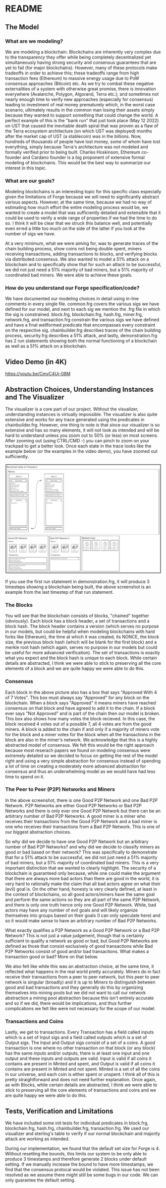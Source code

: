 # README

## The Model

### What are we modeling?
We are modeling a blockchain. Blockchains are inherently very complex due to the transparency they offer while being completely decentralized yet simultaneously having strong security and consensus guarantees that are yet to fail (for major blockchains). However, many of these protocols make tradeoffs in order to achieve this; these tradeoffs range from high transaction fees (Ethereum) to massive energy usage due to PoW consensus approaches (Bitcoin) etc. As we try to combat these negative externalities of a system with otherwise great promise, there is innovation everywhere (Avalanche, Polygon, Algorand, Terra etc.); and sometimes not nearly enough time to verify new approaches (especially for consensus) leading to investment of real money prematurely which, in the worst case scenario, ultimately results in the common man losing their assets simply because they wanted to support something that could change the world. A perfect example of this is the "bank run" that just took place (May 12 2022) on UST that caused the inevtiable death spiral that was proven as a flaw of the Terra ecosystem architecture (on which UST was deployed) months after the market cap of UST (a stablecoin) was in the billions. Now, hundreds of thousands of people have lost money, some of whom have lost everything, simply because Terra's architecture was not modeled and formally verified prior to being built. Charles Hoskinson, Ethereum co-founder and Cardano founder is a big proponent of extensive formal modeling of blockchains. This would be the best way to summarize our interest in this topic.

### What are our goals?
Modeling blockchains is an interesting topic for this specific class especially given the limitations of Forge because we will need to significantly abstract various aspects. However, at the same time, because we had no way of estimating how much effort the entire modeling process would be, we wanted to create a model that was sufficiently detailed and extensible that it could be used to verify a wide range of properties if we had the time to do so. I think it will be clear that we struck this balance well, and potentially even erred a little too much on the side of the latter if you look at the number of sigs we have.

At a very minimum, what we were aiming for, was to generate traces of the chain building process, show coins not being double spent, miners receiving transactions, adding transactions to blocks, and verifying blocks via distributed consensus. We also wanted to model a 51% attack on a blockchain and to specifically show that for such an attack to be successful, we did not just need a 51% majority of bad miners, but a 51% majority of coordinated bad miners. We were able to achieve these goals.

### How do you understand our Forge specification/code?
We have documented our modeling choices in detail using in-line comments in every single file. common.frg covers the various sigs we have defined for our model, and next to each sig we mention the .frg file in which the sig is constrained. block.frg, blockchain.frg, hash.frg, miner.frg, network.frg, and transaction.frg constrain the various sigs we have defined and have a final wellformed predicate that encompasses every constraint on the respective sig. chainbuilder.frg describes traces of the chain building process, security.frg describes a 51% attack, and lastly, demonstration.frg has 2 run statements showing both the normal functioning of a blockchain as well as a 51% attack on a blockchain.

## Video Demo (in 4K)
https://youtu.be/CmvC4Uj-08M

## Abstraction Choices, Understanding Instances and The Visualizer

The visualizer is a core part of our project. Without the visualizer, understanding instances is virtually impossible. The visualizer is also quite extensive and works for any trace generated using the predicates in chainbuilder.frg. However, one thing to note is that since our visualizer is so extensive and has so many elements, it will not look as intended and will be hard to understand unless you zoom out to 50% (or less) on most screens. After zooming out (using CTRL/CMD -) you can pinch to zoom on your trackpad to get a better look. Once each state in the trace looks like the example below (or the examples in the video demo), you have zoomed out sufficiently.

![alt text](https://raw.githubusercontent.com/abhinavsriram/cs1710-blockchain-fp-project/main/blockchain.png)

If you use the first run statement in demonstration.frg, it will produce 3 timesteps showing a blockchain being built, the above screenshot is an example from the last timestep of that run statement. 

### The Blocks
You will see that the blockchain consists of blocks, "chained" together (obviously). Each block has a block header, a set of transactions and a block hash. The block header contains a version (which serves no purpose in our models, but could be helpful when modeling blockchains with hard forks like Ethereum), the time at which it was created, its NONCE, the block size, the previous block hash (which will be blank for the first block) and a merkle root hash (which again, serves no purpose in our models but could be useful for more advanced verification). The set of transactions is exactly what you expect and the block hash is unique to each block. While certain details are abstracted, I think we were able to stick to preserving all the core elements of a block and we are quite happy we were able to do this.

### Consensus
Each block in the above picture also has a box that says "Approved With 4 of 7 Votes". This box must always say "Approved" for any block on the blockchain. When a block says "Approved" it means miners have reached consensus on that block and have agreed to add it to the chain. If a block ever says "Not Approved" and is part of the chain then our model is broken. This box also shows how many votes the block recieved. In this case, the block received 4 votes out of a possible 7, all 4 votes are from the good miners. A block is added to the chain if and only if a majority of miners vote for the block and a miner votes for the block when all the transactions in the block are also in the miner's network. We acknowledge that this is a highly abstracted model of consensus. We felt this would be the right approach because most reserach papers we found on modeling consensus were extremely detailed so we decided to focus on getting the rest of the model right and using a very simple abstraction for consensus instead of spending a lot of time on creating a moderately more advanced abstraction for consensus and thus an underwhelming model as we would have had less time to spend on it.

### The Peer to Peer (P2P) Networks and Miners
In the above screenshot, there is one Good P2P Network and one Bad P2P Network. P2P Networks are either Good P2P Networks or Bad P2P Networks and there is only ever one Good P2P Network but there can be an arbitrary number of Bad P2P Networks. A good miner is a miner who receives their transactions from the Good P2P Network and a bad miner is one who receives their transactions from a Bad P2P Network. This is one of our biggest abstraction choices. 

So why did we decide to have one Good P2P Network but an arbitrary number of Bad P2P Networks? and why did we decide to classify miners as good or bad based on their network? This was specifically to demonstrate that for a 51% attack to be successful, we did not just need a 51% majority of bad miners, but a 51% majority of coordinated bad miners. This is a very important distinction that we wanted to clearly highlight. The security of a blockchain is guaranteed only because, while one could make the argument that there are always more bad actors than there are good in the world, it is very hard to rationally make the claim that all bad actors agree on what their (evil) goal is. On the other hand, honesty is very clearly defined, at least in the context of blockchains, so all good actors/miners have the same goal and perform the same actions so they are all part of the same P2P Network, and there is only one truth hence only one Good P2P Network. While, bad actors may have any number of evil goals and will likely organize themselves into groups based on their goals (I can only speculate here) and so it would make sense to have an arbitrary number of Bad P2P Networks.

What exactly qualifies a P2P Network as a Good P2P Network or a Bad P2P Network? This is not just a value judgement, though that is certainly sufficient to qualify a network as good or bad, but Good P2P Networks are defined as those that consist exclusively of good transactions while Bad P2P Networks consist of good and/or bad transactions. What makes a transaction good or bad? More on that below.

We also felt like while this was an abstraction choice, at the same time, it reflected what happens in the real world pretty accurately. Miners do in fact receive their transactions from a peer to peer network, but this peer to peer network is singular (broadly) and it is up to Miners to distinguish between good and bad transactions and they generally do this by organizing themselves into mining pools but we did not want to call our network abstraction a mining pool abstraction because this isn't entirely accurate and so if we did, there would be implications, and thus further complications we felt like were not necessary for the scope of our model.

### Transactions and Coins
Lastly, we get to transactions. Every Transaction has a field called inputs which is a set of Input sigs and a field called outputs which is a set of Output sigs. The Input and Output sigs consist of a set of a coins. A good transaction is one where no other transaction on that block (or any block) has the same inputs and/or outputs, there is at least one input and one output and these inputs and outputs are valid. Input is valid if all coins it contains are present in Minted and spent, and Output is valid if all coins it contains are present in Minted and not spent. Minted is a set of all the coins in our universe, and each coin is either spent or unspent. I think all of this is pretty straightforward and does not need further explanation. Once again, as with Blocks, while certain details are abstracted, I think we were able to stick to preserving all the core elements of transactions and coins and we are quite happy we were able to do this.

## Tests, Verification and Limitations
We have included some init tests for individual predicates in block.frg, blockchain.frg, hash.frg, chainbuilder.frg, transaction.frg. 
We used our visualizer and sterling's table to verify if our normal blockchain and majority attack are working as intended. 

During our implementation, we found that the default set size for Forge is 4. Without resetting the bounds, this limits our system to be only able to produce 3 timestamps and therefore generate 2 blocks under default setting. If we manually increase the bound to have more timestamps, we find that the consensus protocal would be violated. This issue has not been resolved as we assume there might still be some bugs in our code. We can only guarantee the default setting. 
